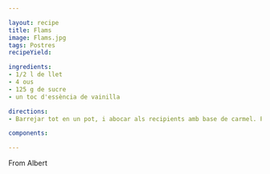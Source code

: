 ```yaml
---

layout: recipe
title: Flams
image: Flams.jpg
tags: Postres 
recipeYield: 

ingredients:
- 1/2 l de llet
- 4 ous
- 125 g de sucre
- un toc d'essència de vainilla

directions:
- Barrejar tot en un pot, i abocar als recipients amb base de carmel. Posar al 180º al forn al bany maria durant 30-40'.

components:

---
```

From Albert

